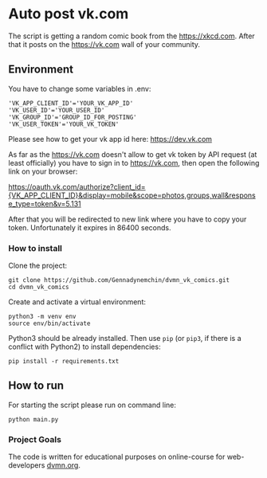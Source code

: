# Auto post vk.com

The script is getting a random comic book from the https://xkcd.com.
After that it posts on the https://vk.com wall of your community.

## Environment

You have to change some variables in .env:
```
'VK_APP_CLIENT_ID'='YOUR_VK_APP_ID'
'VK_USER_ID'='YOUR_USER_ID'
'VK_GROUP_ID'='GROUP_ID_FOR_POSTING'
'VK_USER_TOKEN'='YOUR_VK_TOKEN'
```
Please see how to get your vk app id here: https://dev.vk.com 

As far as the https://vk.com doesn't allow to get vk token by API request
(at least officially) you have to sign in to https://vk.com,
then open the following link on your browser:

https://oauth.vk.com/authorize?client_id={VK_APP_CLIENT_ID}&display=mobile&scope=photos,groups,wall&response_type=token&v=5.131

After that you will be redirected to new link where you have to copy your token.
Unfortunately it expires in 86400 seconds.

### How to install

Clone the project:
```
git clone https://github.com/Gennadynemchin/dvmn_vk_comics.git
cd dvmn_vk_comics
```
Create and activate a virtual environment:
```
python3 -m venv env
source env/bin/activate
```
Python3 should be already installed. 
Then use `pip` (or `pip3`, if there is a conflict with Python2) to install dependencies:
```
pip install -r requirements.txt
```

## How to run

For starting the script please run on command line: 
```
python main.py
```

### Project Goals

The code is written for educational purposes on online-course for web-developers [dvmn.org](https://dvmn.org/).
